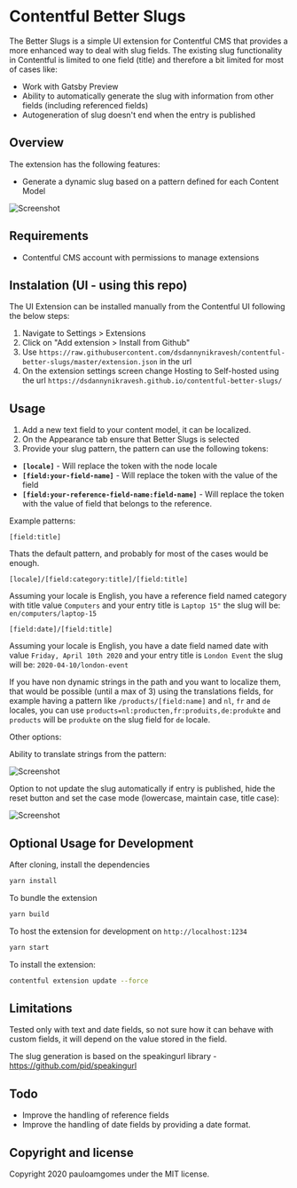 # Contentful Better Slugs

The Better Slugs is a simple UI extension for Contentful CMS that provides a more enhanced way to deal with slug fields.
The existing slug functionality in Contentful is limited to one field (title) and therefore a bit limited for most of cases like:

- Work with Gatsby Preview
- Ability to automatically generate the slug with information from other fields (including referenced fields)
- Autogeneration of slug doesn't end when the entry is published

## Overview

The extension has the following features:

- Generate a dynamic slug based on a pattern defined for each Content Model

![Screenshot](https://i.snipboard.io/zMLGUX.jpg)

## Requirements

- Contentful CMS account with permissions to manage extensions

## Instalation (UI - using this repo)

The UI Extension can be installed manually from the Contentful UI following the below steps:

1. Navigate to Settings > Extensions
2. Click on "Add extension > Install from Github"
3. Use `https://raw.githubusercontent.com/dsdannynikravesh/contentful-better-slugs/master/extension.json` in the url
4. On the extension settings screen change Hosting to Self-hosted using the url `https://dsdannynikravesh.github.io/contentful-better-slugs/`

## Usage

1. Add a new text field to your content model, it can be localized.
2. On the Appearance tab ensure that Better Slugs is selected
3. Provide your slug pattern, the pattern can use the following tokens:

- **`[locale]`** - Will replace the token with the node locale
- **`[field:your-field-name]`** - Will replace the token with the value of the field
- **`[field:your-reference-field-name:field-name]`** - Will replace the token with the value of field that belongs to the reference.

Example patterns:

```
[field:title]
```

Thats the default pattern, and probably for most of the cases would be enough.

```
[locale]/[field:category:title]/[field:title]
```

Assuming your locale is English, you have a reference field named category with title value `Computers` and your entry title is `Laptop 15"` the slug will be: `en/computers/laptop-15`

```
[field:date]/[field:title]
```

Assuming your locale is English, you have a date field named date with value `Friday, April 10th 2020` and your entry title is `London Event` the slug will be: `2020-04-10/london-event`

If you have non dynamic strings in the path and you want to localize them, that would be possible (until a max of 3) using the translations fields, for example having a pattern like `/products/[field:name]` and `nl`, `fr` and `de` locales, you can use `products=nl:producten,fr:produits,de:produkte` and `products` will be `produkte` on the slug field for `de` locale.

Other options:

Ability to translate strings from the pattern:

![Screenshot](https://i.snipboard.io/f6td87.jpg)

Option to not update the slug automatically if entry is published, hide the reset button and set the case mode (lowercase, maintain case, title case):

![Screenshot](https://i.snipboard.io/h6f30r.jpg)

## Optional Usage for Development

After cloning, install the dependencies

```bash
yarn install
```

To bundle the extension

```bash
yarn build
```

To host the extension for development on `http://localhost:1234`

```bash
yarn start
```

To install the extension:

```bash
contentful extension update --force
```

## Limitations

Tested only with text and date fields, so not sure how it can behave with custom fields, it will depend on the value stored in the field.

The slug generation is based on the speakingurl library - https://github.com/pid/speakingurl

## Todo

- Improve the handling of reference fields
- Improve the handling of date fields by providing a date format.

## Copyright and license

Copyright 2020 pauloamgomes under the MIT license.

